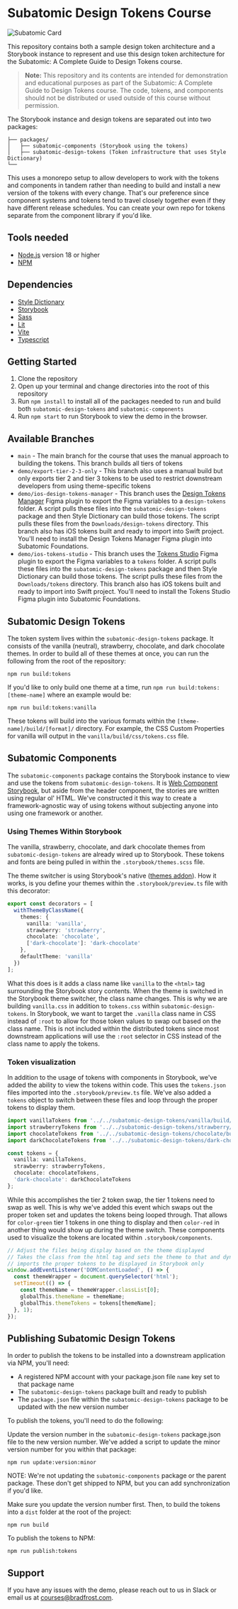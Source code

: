 # Subatomic Design Tokens Course

![Subatomic Card](subatomic-card.png)

This repository contains both a sample design token architecture and a Storybook instance to represent and use this design token architecture for the Subatomic: A Complete Guide to Design Tokens course.

> **Note:** This repository and its contents are intended for demonstration and educational purposes as part of the Subatomic: A Complete Guide to Design Tokens course. The code, tokens, and components should not be distributed or used outside of this course without permission.

The Storybook instance and design tokens are separated out into two packages:

```
├── packages/
│   ├── subatomic-components (Storybook using the tokens)
│   ├── subatomic-design-tokens (Token infrastructure that uses Style Dictionary)
└──
```

This uses a monorepo setup to allow developers to work with the tokens and components in tandem rather than needing to build and install a new version of the tokens with every change. That's our preference since component systems and tokens tend to travel closely together even if they have different release schedules. You can create your own repo for tokens separate from the component library if you'd like.

## Tools needed

- [Node.js](https://nodejs.org/en) version 18 or higher
- [NPM](https://docs.npmjs.com/downloading-and-installing-node-js-and-npm)

## Dependencies

- [Style Dictionary](https://amzn.github.io/style-dictionary/#/)
- [Storybook](https://storybook.js.org/)
- [Sass](https://sass-lang.com/)
- [Lit](https://lit.dev/)
- [Vite](https://vitejs.dev/)
- [Typescript](https://www.typescriptlang.org/)

## Getting Started

1. Clone the repository
2. Open up your terminal and change directories into the root of this repository
3. Run `npm install` to install all of the packages needed to run and build both `subatomic-design-tokens` and `subatomic-components`
4. Run `npm start` to run Storybook to view the demo in the browser.

## Available Branches

- `main` - The main branch for the course that uses the manual approach to building the tokens. This branch builds all tiers of tokens
- `demo/export-tier-2-3-only` - This branch also uses a manual build but only exports tier 2 and tier 3 tokens to be used to restrict downstream developers from using theme-specific tokens
- `demo/ios-design-tokens-manager` - This branch uses the [Design Tokens Manager](https://www.figma.com/community/plugin/1263743870981744253/design-tokens-manager) Figma plugin to export the Figma variables to a `design-tokens` folder. A script pulls these files into the `subatomic-design-tokens` package and then Style Dictionary can build those tokens. The script pulls these files from the `Downloads/design-tokens` directory. This branch also has iOS tokens built and ready to import into Swift project. You'll need to install the Design Tokens Manager Figma plugin into Subatomic Foundations.
- `demo/ios-tokens-studio` - This branch uses the [Tokens Studio](https://www.figma.com/community/plugin/843461159747178978/tokens-studio-for-figma) Figma plugin to export the Figma variables to a `tokens` folder. A script pulls these files into the `subatomic-design-tokens` package and then Style Dictionary can build those tokens. The script pulls these files from the `Downloads/tokens` directory. This branch also has iOS tokens built and ready to import into Swift project. You'll need to install the Tokens Studio Figma plugin into Subatomic Foundations.

## Subatomic Design Tokens

The token system lives within the `subatomic-design-tokens` package. It consists of the vanilla (neutral), strawberry, chocolate, and dark chocolate themes. In order to build all of these themes at once, you can run the following from the root of the repository:

```
npm run build:tokens
```

If you'd like to only build one theme at a time, run `npm run build:tokens:[theme-name]` where an example would be:

```
npm run build:tokens:vanilla
```

These tokens will build into the various formats within the `[theme-name]/build/[format]/` directory. For example, the CSS Custom Properties for vanilla will output in the `vanilla/build/css/tokens.css` file.

## Subatomic Components

The `subatomic-components` package contains the Storybook instance to view and use the tokens from `subatomic-design-tokens`. It is [Web Component Storybook](https://storybook.js.org/docs/get-started/frameworks/web-components-vite), but aside from the header component, the stories are written using regular ol' HTML. We've constructed it this way to create a framework-agnostic way of using tokens without subjecting anyone into using one framework or another.

### Using Themes Within Storybook

The vanilla, strawberry, chocolate, and dark chocolate themes from `subatomic-design-tokens` are already wired up to Storybook. These tokens and fonts are being pulled in within the `.storybook/themes.scss` file.

The theme switcher is using Storybook's native ([themes addon](https://storybook.js.org/addons/@storybook/addon-themes)). How it works, is you define your themes within the `.storybook/preview.ts` file with this decorator:

```ts
export const decorators = [
  withThemeByClassName({
    themes: {
      vanilla: 'vanilla',
      strawberry: 'strawberry',
      chocolate: 'chocolate',
      ['dark-chocolate']: 'dark-chocolate'
    },
    defaultTheme: 'vanilla'
  })
];
```

What this does is it adds a class name like `vanilla` to the `<html>` tag surrounding the Storybook story contents. When the theme is switched in the Storybook theme switcher, the class name changes. This is why we are building `vanilla.css` in addition to `tokens.css` within `subatomic-design-tokens`. In Storybook, we want to target the `.vanilla` class name in CSS instead of `:root` to allow for those token values to swap out based on the class name. This is not included within the distributed tokens since most downstream applications will use the `:root` selector in CSS instead of the class name to apply the tokens.

### Token visualization

In addition to the usage of tokens with components in Storybook, we've added the ability to view the tokens within code. This uses the `tokens.json` files imported into the `.storybook/preview.ts` file. We've also added a `tokens` object to switch between these files and loop through the proper tokens to display them.

```ts
import vanillaTokens from '../../subatomic-design-tokens/vanilla/build/json/tokens.json?raw';
import strawberryTokens from '../../subatomic-design-tokens/strawberry/build/json/tokens.json?raw';
import chocolateTokens from '../../subatomic-design-tokens/chocolate/build/json/tokens.json?raw';
import darkChocolateTokens from '../../subatomic-design-tokens/dark-chocolate/build/json/tokens.json?raw';

const tokens = {
  vanilla: vanillaTokens,
  strawberry: strawberryTokens,
  chocolate: chocolateTokens,
  'dark-chocolate': darkChocolateTokens
};
```

While this accomplishes the tier 2 token swap, the tier 1 tokens need to swap as well. This is why we've added this event which swaps out the proper token set and updates the tokens being looped through. That allows for `color-green` tier 1 tokens in one thing to display and then `color-red` in another thing would show up during the theme switch. These components used to visualize the tokens are located within `.storybook/components`.

```ts
// Adjust the files being display based on the theme displayed
// Takes the class from the html tag and sets the theme to that and dynamically
// imports the proper tokens to be displayed in Storybook only
window.addEventListener('DOMContentLoaded', () => {
  const themeWrapper = document.querySelector('html');
  setTimeout(() => {
    const themeName = themeWrapper.classList[0];
    globalThis.themeName = themeName;
    globalThis.themeTokens = tokens[themeName];
  }, 1);
});
```

## Publishing Subatomic Design Tokens

In order to publish the tokens to be installed into a downstream application via NPM, you'll need:

- A registered NPM account with your package.json file `name` key set to that package name
- The `subatomic-design-tokens` package built and ready to publish
- The `package.json` file within the `subatomic-design-tokens` package to be updated with the new version number

To publish the tokens, you'll need to do the following:

Update the version number in the `subatomic-design-tokens` package.json file to the new version number. We've added a script to update the minor version number for you within that package:

```
npm run update:version:minor
```

NOTE: We're not updating the `subatomic-components` package or the parent package. These don't get shipped to NPM, but you can add synchronization if you'd like.

Make sure you update the version number first. Then, to build the tokens into a `dist` folder at the root of the project:

```
npm run build
```

To publish the tokens to NPM:

```
npm run publish:tokens
```

## Support

If you have any issues with the demo, please reach out to us in Slack or email us at [courses@bradfrost.com](mailto:courses@bradfrost.com).
